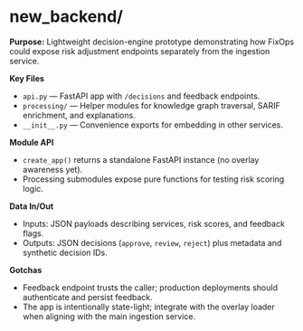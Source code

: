 # new_backend/

**Purpose:** Lightweight decision-engine prototype demonstrating how FixOps could expose risk
adjustment endpoints separately from the ingestion service.

**Key Files**
- `api.py` — FastAPI app with `/decisions` and feedback endpoints.
- `processing/` — Helper modules for knowledge graph traversal, SARIF enrichment, and explanations.
- `__init__.py` — Convenience exports for embedding in other services.

**Module API**
- `create_app()` returns a standalone FastAPI instance (no overlay awareness yet).
- Processing submodules expose pure functions for testing risk scoring logic.

**Data In/Out**
- Inputs: JSON payloads describing services, risk scores, and feedback flags.
- Outputs: JSON decisions (`approve`, `review`, `reject`) plus metadata and synthetic decision IDs.

**Gotchas**
- Feedback endpoint trusts the caller; production deployments should authenticate and persist feedback.
- The app is intentionally state-light; integrate with the overlay loader when aligning with the main
  ingestion service.
